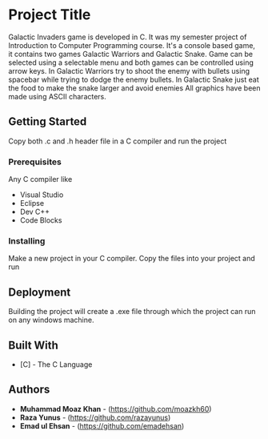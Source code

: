 # Project Title

Galactic Invaders game is developed in C. It was my semester project of Introduction to Computer Programming course. It's a console based game, it contains two games Galactic Warriors and Galactic Snake. Game can be selected using a selectable menu and both games can be controlled using arrow keys. In Galactic Warriors try to shoot the enemy with bullets using spacebar while trying to dodge the enemy bullets. In Galactic Snake just eat the food to make the snake larger and avoid enemies  All graphics have been made using ASCII characters.

## Getting Started

Copy both .c and .h header file in a C compiler and run the project

### Prerequisites

Any C compiler like 

* Visual Studio
* Eclipse
* Dev C++ 
* Code Blocks

### Installing

Make a new project in your C compiler. Copy the files into your project and run

## Deployment

Building the project will create a .exe file through which the project can run on any windows machine.

## Built With

* [C] - The C Language


## Authors

* **Muhammad Moaz Khan** - (https://github.com/moazkh60)
* **Raza Yunus** - (https://github.com/razayunus)
* **Emad ul Ehsan** - (https://github.com/emadehsan)
